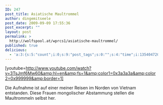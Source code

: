 ```yaml
---
ID: 247
post_title: Asiatische Maultrommel
author: dingemitseele
post_date: 2009-09-09 17:55:36
post_excerpt: ""
layout: post
permalink: >
  http://wolfspool.at/wprcs1/asiatische-maultrommel/
published: true
delicious:
  - 'a:3:{s:5:"count";i:0;s:9:"post_tags";s:0:"";s:4:"time";i:1354047206;}'
---
```

[youtube=http://www.youtube.com/watch?v=3TsJmf6Mw60&amp;hl=en&amp;fs=1&amp;color1=0x3a3a3a&amp;color2=0x999999&amp;border=1]  <p>Die Aufnahme ist auf einer meiner Reisen im Norden von Vietnam entstanden. Diese Frauen mongolischer Abstammung stellen die Maultrommeln selbst her.</p>